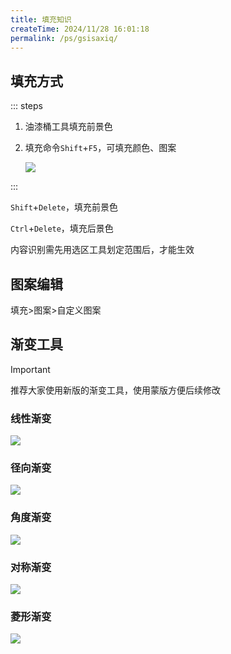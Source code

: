 ```yaml
---
title: 填充知识
createTime: 2024/11/28 16:01:18
permalink: /ps/gsisaxiq/
---
```

## 填充方式

::: steps

1. 油漆桶工具填充前景色

2. 填充命令`Shift`+`F5`，可填充颜色、图案

   ![](https://file.iglooblog.top/adobe/%E6%88%AA%E5%B1%8F2025-06-08%2013.06.34.png)

:::

`Shift`+`Delete`，填充前景色

`Ctrl`+`Delete`，填充后景色

内容识别需先用选区工具划定范围后，才能生效

## 图案编辑

填充>图案>自定义图案

## 渐变工具

>[!important]
>
>推荐大家使用新版的渐变工具，使用蒙版方便后续修改

### 线性渐变

![](https://file.iglooblog.top/adobe/%E6%88%AA%E5%B1%8F2025-06-08%2013.09.08.png)

### 径向渐变

![](https://file.iglooblog.top/adobe/%E6%88%AA%E5%B1%8F2025-06-08%2013.09.57.png)

### 角度渐变

![](https://file.iglooblog.top/adobe/%E6%88%AA%E5%B1%8F2025-06-08%2013.10.55.png)

### 对称渐变

![](https://file.iglooblog.top/adobe/%E6%88%AA%E5%B1%8F2025-06-08%2013.12.03.png)

### 菱形渐变

![](https://file.iglooblog.top/adobe/%E6%88%AA%E5%B1%8F2025-06-08%2013.12.56.png)